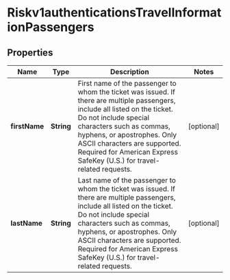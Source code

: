 
# Riskv1authenticationsTravelInformationPassengers

## Properties
Name | Type | Description | Notes
------------ | ------------- | ------------- | -------------
**firstName** | **String** | First name of the passenger to whom the ticket was issued. If there are multiple passengers, include all listed on the ticket. Do not include special characters such as commas, hyphens, or apostrophes. Only ASCII characters are supported. Required for American Express SafeKey (U.S.) for travel-related requests.  |  [optional]
**lastName** | **String** | Last name of the passenger to whom the ticket was issued. If there are multiple passengers, include all listed on the ticket. Do not include special characters such as commas, hyphens, or apostrophes. Only ASCII characters are supported. Required for American Express SafeKey (U.S.) for travel-related requests.  |  [optional]



